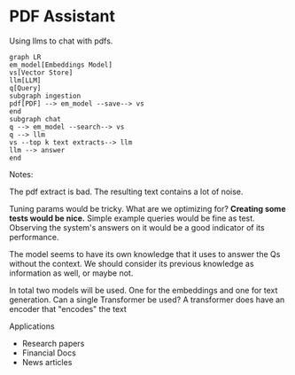 # PDF Assistant

Using llms to chat with pdfs.


```mermaid
graph LR
em_model[Embeddings Model]
vs[Vector Store]
llm[LLM]
q[Query]
subgraph ingestion
pdf[PDF] --> em_model --save--> vs
end
subgraph chat
q --> em_model --search--> vs
q --> llm
vs --top k text extracts--> llm
llm --> answer
end

```


Notes:  

The pdf extract is bad. The resulting text contains a lot of noise.

Tuning params would be tricky. What are we optimizing for? **Creating some tests would be nice.** 
Simple example queries would be fine as test. Observing the system's answers on it would be a good indicator of its performance. 

The model seems to have its own knowledge that it uses to answer the Qs without the context. We should consider its 
previous knowledge as information as well, or maybe not. 

In total two models will be used. One for the embeddings and one for text generation.
Can a single Transformer be used?
A transformer does have an encoder that "encodes" the text

Applications
- Research papers
- Financial Docs
- News articles



